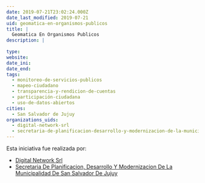 ```yaml
---
date: 2019-07-21T23:02:24.000Z
date_last_modified: 2019-07-21
uid: geomatica-en-organismos-publicos
title: |
  Geomatica En Organismos Publicos
description: |
  
type: 
website: 
date_ini: 
date_end: 
tags:
  - monitoreo-de-servicios-publicos
  - mapeo-ciudadano
  - transparencia-y-rendicion-de-cuentas
  - participación-ciudadana
  - uso-de-datos-abiertos
cities: 
  - San Salvador de Jujuy
organizations_uids:
  - digital-network-srl
  - secretaria-de-planificacion-desarrollo-y-modernizacion-de-la-municipalidad-de-san-salvador-de-jujuy
---
```


Esta iniciativa fue realizada por:

- [Digital Network Srl](/organizaciones/digital-network-srl)
- [Secretaria De Planificacion, Desarrollo Y Modernizacion De La Municipalidad De San Salvador De Jujuy](/organizaciones/secretaria-de-planificacion-desarrollo-y-modernizacion-de-la-municipalidad-de-san-salvador-de-jujuy)
